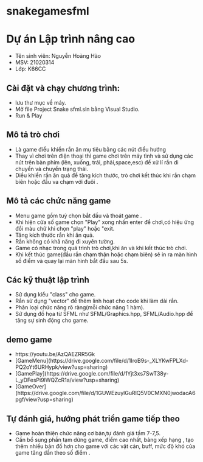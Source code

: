 # snakegamesfml
<h1>Dự án Lập trình nâng cao</h1>
  <ul>
    <li>Tên sinh viên: Nguyễn Hoàng Hào
    <li>MSV: 21020314</li>
    <li>Lớp: K66CC</li></li>
  </ul>  
<h2>Cài đặt và chạy chương trình:</h2> 
  <ul>
    <li ">lưu thư mục về máy.</li>
    <li>Mở file Project Snake sfml.sln bằng Visual Studio.</li>
    <li>Run & Play</li>
  </ul>

<h2>Mô tả trò chơi</h2>  
  <ul>
    <li>Là game điều khiển rắn ăn mụ tiêu bằng các nút điều hướng </li>
    <li>Thay vì chơi trên điện thoại thì game chơi trên máy tình và sử dụng các nút trên bàn phím (lên, xuống, trái, phải,space,esc) để xử lí rắn di chuyển và chuyển trạng thái.</li>
    <li>Diều khiển rắn ăn quả để tăng kích thước, trò chơi kết thúc khi rắn chạm biên hoặc đầu va chạm với đuôi . </li>
  </ul>

<h2>Mô tả các chức năng game</h2>  
     <ul>
    <li>Menu game gồm tuỳ chọn bắt đầu và thoát game .</li>
    <li>Khi hiện cửa số game chọn "Play" xong nhấn enter để chơi,có hiệu ứng đổi màu chữ khi chọn "play" hoặc "exit.</li>
    <li>Tăng kích thước rắn khi ăn quả. </li>
    <li>Rắn không có khả năng đi xuyên tường.</li>
    <li>Game có nhạc trong quá trình trò chơi,khi ăn và khi kết thúc trò chơi.</li>
    <li>Khi kết thúc game(đầu rắn chạm thân hoặc chạm biên) sẽ in ra màn hình số điểm và quay lại màn hình bắt đầu sau 5s.</li>
    </ul>

<h2>Các kỹ thuật lập trình</h2>  
     <ul>                                                                                                                                          
    <li>Sử dụng kiểu "class" cho game.</li>
    <li>Rắn sử dụng "vector" để thêm linh hoạt cho code khi làm dài rắn.</li>
    <li>Phân loại chức năng rõ ràng(mỗi chức năng 1 hàm).</li>
    <li>Sử dụng đồ họa từ SFML như SFML/Graphics.hpp, SFML/Audio.hpp để tăng sự sinh động cho game.</li>
    </ul>

<h2>demo game</h2>  
     <ul>
    <li>https://youtu.be/AzQAEZRR5Gk</li>
    <li>[GameMenu](https://drive.google.com/file/d/1IroB9s-_XLYKwFPLXd-PQ2oYt6URHypk/view?usp=sharing)</li>
    <li>[GamePlay](https://drive.google.com/file/d/1Yjt3xs7SwT38y-L_yDFesPi9lWQZcR1a/view?usp=sharing)</li>
    <li>[GameOver](https://drive.google.com/file/d/1GUWEzuylGuRlQ5V0CMXN0jwodaoA6pgf/view?usp=sharing)</li>
  </ul>


<h2>Tự đánh giá, hướng phát triển game tiếp theo</h2>  
    <ul>                                        
    <li>Game hoàn thiện chức năng cơ bản,tự đánh giá tầm 7-7,5. </li>
    <li>Cần bổ sung phần tạm dừng game, điểm cao nhất, bảng xếp hạng , tạo thêm nhiều bản đồ hơn cho game với các vật cản, buff, mức độ khó của game tăng dần theo số điểm .</li>
    </ul>
